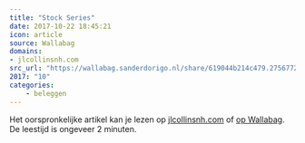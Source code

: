 ```yaml
---
title: "Stock Series"
date: 2017-10-22 18:45:21
icon: article
source: Wallabag
domains:
- jlcollinsnh.com
src_url: "https://wallabag.sanderdorigo.nl/share/619044b214c479.27567720"
2017: "10"
categories:
    - beleggen
---
```

Het oorspronkelijke artikel kan je lezen op [jlcollinsnh.com](http://jlcollinsnh.com/stock-series/) of [op Wallabag](https://wallabag.sanderdorigo.nl/share/619044b214c479.27567720). De leestijd is ongeveer 2 minuten.